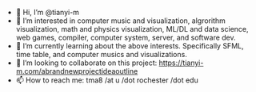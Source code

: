 - 👋 Hi, I’m @tianyi-m
- 👀 I’m interested in computer music and visualization, algrorithm visualization, math and physics visualization, ML/DL and data science, web games, compiler, computer system, server, and software dev.
- 🌱 I’m currently learning about the above interests. Specifically SFML, time table, and computer musics and visualizations.
- 💞️ I’m looking to collaborate on this project: https://tianyi-m.com/abrandnewprojectideaoutline
- 📫 How to reach me: tma8 /at u /dot rochester /dot edu

<!---
tianyi-m/tianyi-m is a ✨ special ✨ repository because its `README.md` (this file) appears on your GitHub profile.
You can click the Preview link to take a look at your changes.
--->
